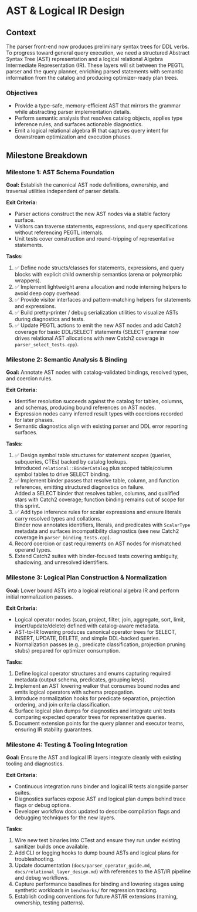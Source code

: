 # AST & Logical IR Design

## Context
The parser front-end now produces preliminary syntax trees for DDL verbs. To progress toward general query execution, we need a structured Abstract Syntax Tree (AST) representation and a logical relational Algebra Intermediate Representation (IR). These layers will sit between the PEGTL parser and the query planner, enriching parsed statements with semantic information from the catalog and producing optimizer-ready plan trees.

### Objectives
- Provide a type-safe, memory-efficient AST that mirrors the grammar while abstracting parser implementation details.
- Perform semantic analysis that resolves catalog objects, applies type inference rules, and surfaces actionable diagnostics.
- Emit a logical relational algebra IR that captures query intent for downstream optimization and execution phases.

## Milestone Breakdown

### Milestone 1: AST Schema Foundation
**Goal:** Establish the canonical AST node definitions, ownership, and traversal utilities independent of parser details.

**Exit Criteria:**
- Parser actions construct the new AST nodes via a stable factory surface.
- Visitors can traverse statements, expressions, and query specifications without referencing PEGTL internals.
- Unit tests cover construction and round-tripping of representative statements.

**Tasks:**
1. ✅ Define node structs/classes for statements, expressions, and query blocks with explicit child ownership semantics (arena or polymorphic wrappers).
2. ✅ Implement lightweight arena allocation and node interning helpers to avoid deep copy overhead.
3. ✅ Provide visitor interfaces and pattern-matching helpers for statements and expressions.
4. ✅ Build pretty-printer / debug serialization utilities to visualize ASTs during diagnostics and tests.
5. ✅ Update PEGTL actions to emit the new AST nodes and add Catch2 coverage for basic DDL/SELECT statements (SELECT grammar now drives relational AST allocations with new Catch2 coverage in `parser_select_tests.cpp`).

### Milestone 2: Semantic Analysis & Binding
**Goal:** Annotate AST nodes with catalog-validated bindings, resolved types, and coercion rules.

**Exit Criteria:**
- Identifier resolution succeeds against the catalog for tables, columns, and schemas, producing bound references on AST nodes.
- Expression nodes carry inferred result types with coercions recorded for later phases.
- Semantic diagnostics align with existing parser and DDL error reporting surfaces.

**Tasks:**
1. ✅ Design symbol table structures for statement scopes (queries, subqueries, CTEs) backed by catalog lookups.  
	Introduced `relational::BinderCatalog` plus scoped table/column symbol tables to drive SELECT binding.
2. ✅ Implement binder passes that resolve table, column, and function references, emitting structured diagnostics on failure.  
	Added a SELECT binder that resolves tables, columns, and qualified stars with Catch2 coverage; function binding remains out of scope for this sprint.
3. ✅ Add type inference rules for scalar expressions and ensure literals carry resolved types and collations.  \
	Binder now annotates identifiers, literals, and predicates with `ScalarType` metadata and surfaces incompatibility diagnostics (see new Catch2 coverage in `parser_binding_tests.cpp`).
4. Record coercion or cast requirements on AST nodes for mismatched operand types.
5. Extend Catch2 suites with binder-focused tests covering ambiguity, shadowing, and unresolved identifiers.

### Milestone 3: Logical Plan Construction & Normalization
**Goal:** Lower bound ASTs into a logical relational algebra IR and perform initial normalization passes.

**Exit Criteria:**
- Logical operator nodes (scan, project, filter, join, aggregate, sort, limit, insert/update/delete) defined with catalog-aware metadata.
- AST-to-IR lowering produces canonical operator trees for SELECT, INSERT, UPDATE, DELETE, and simple DDL-backed queries.
- Normalization passes (e.g., predicate classification, projection pruning stubs) prepared for optimizer consumption.

**Tasks:**
1. Define logical operator structures and enums capturing required metadata (output schema, predicates, grouping keys).
2. Implement an AST lowering walker that consumes bound nodes and emits logical operators with schema propagation.
3. Introduce normalization hooks for predicate separation, projection ordering, and join criteria classification.
4. Surface logical plan dumps for diagnostics and integrate unit tests comparing expected operator trees for representative queries.
5. Document extension points for the query planner and executor teams, ensuring IR stability guarantees.

### Milestone 4: Testing & Tooling Integration
**Goal:** Ensure the AST and logical IR layers integrate cleanly with existing tooling and diagnostics.

**Exit Criteria:**
- Continuous integration runs binder and logical IR tests alongside parser suites.
- Diagnostics surfaces expose AST and logical plan dumps behind trace flags or debug options.
- Developer workflow docs updated to describe compilation flags and debugging techniques for the new layers.

**Tasks:**
1. Wire new test binaries into CTest and ensure they run under existing sanitizer builds once available.
2. Add CLI or logging hooks to dump bound ASTs and logical plans for troubleshooting.
3. Update documentation (`docs/parser_operator_guide.md`, `docs/relational_layer_design.md`) with references to the AST/IR pipeline and debug workflows.
4. Capture performance baselines for binding and lowering stages using synthetic workloads in `benchmarks/` for regression tracking.
5. Establish coding conventions for future AST/IR extensions (naming, ownership, testing patterns).
